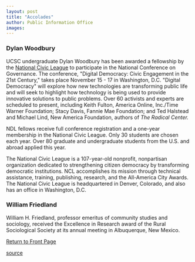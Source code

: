 ```yaml
---
layout: post
title: "Accolades"
author: Public Information Office
images:
---
```


### Dylan Woodbury

UCSC undergraduate Dylan Woodbury has been awarded a fellowship by the [National Civic League][1] to participate in the National Conference on Governance. The conference, "Digital Democracy: Civic Engagement in the 21st Century," takes place November 15 - 17 in Washington, D.C. "Digital Democracy" will explore how new technologies are transforming public life and will seek to highlight how technology is being used to provide innovative solutions to public problems. Over 60 activists and experts are scheduled to present, including Keith Fulton, America Online, Inc./Time Warner Foundation; Stacy Davis, Fannie Mae Foundation; and Ted Halstead and Michael Lind, New America Foundation, authors of _The Radical Center._  
  
NDL fellows receive full conference registration and a one-year membership in the National Civic League. Only 30 students are chosen each year. Over 80 graduate and undergraduate students from the U.S. and abroad applied this year.

The National Civic League is a 107-year-old nonprofit, nonpartisan organization dedicated to strengthening citizen democracy by transforming democratic institutions. NCL accomplishes its mission through technical assistance, training, publishing, research, and the All-America City Awards. The National Civic League is headquartered in Denver, Colorado, and also has an office in Washington, D.C.

### William Friedland

William H. Friedland, professor emeritus of community studies and sociology, received the Excellence in Research award of the Rural Sociological Society at its annual meeting in Albuquerque, New Mexico.  
  
[Return to Front Page][2]

[1]: http://www.ncl.org
[2]: ../../index.html

[source](http://www1.ucsc.edu/currents/01-02/11-12/accolades.html "Permalink to accolades")
